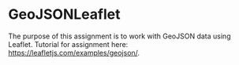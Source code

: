 # GeoJSONLeaflet

The purpose of this assignment is to work with GeoJSON data using Leaflet. Tutorial for assignment here: https://leafletjs.com/examples/geojson/. 
